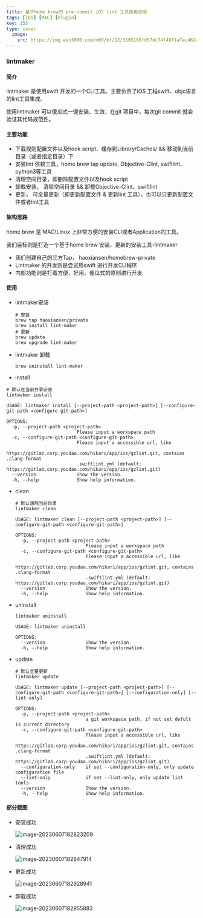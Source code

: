 ```yaml
---
title: 基于home brew的 pre-commit iOS lint 工具使用说明
tags: [iOS] [MAC] [Plugin]
key: 155 
type: cover
  image:
    src: https://img.win3000.com/m00/bf/12/3105168fd57dc74f49f1a7ac462c0b18.jpg 
---
```




### lintmaker

#### 简介

lintmaker 是使用swift 开发的一个CLI工具。主要负责了iOS 工程swift、objc语言的lint工具集成。

使用lintmaker 可以傻瓜式一键安装、生效，在git 项目中，每次git commit 就会验证其代码规范性。

#### 主要功能

* 下载规则配置文件以及hook script、缓存到Library/Caches/ && 移动到当前目录（或者指定目录）下
* 安装lint 依赖工具，home brew tap update, Objective-Clint, swiftlint、python3等工具
* 清理空间目录，即删除配置文件以及hook script
* 卸载安装， 清除空间目录 && 卸载Objective-Clint、swiftlint
* 更新， 可全量更新（即更新配置文件 & 更新lint 工具），也可以只更新配置文件或者lint工具

#### 架构思路

home brew 是 MAC\Linux 上非常方便的安装CLI或者Application的工具。

我们目标则是打造一个基于home brew 安装、更新的安装工具-lintmaker

* 我们创建自己的三方Tap， haoxiansen/homebrew-private
* Lintmaker 的开发则是尝试用swift 进行开发CLI程序
* 内部功能则是打着方便、好用、傻瓜式的原则进行开发

#### 使用

* lintmaker安装

  ```shell
  # 安装
  brew tap haoxiansen/private
  brew install lint-maker
  # 更新
  brew update 
  brew upgrade lint-maker
  
  ```

* lintmaker 卸载

  ```shell
  brew uninstall lint-maker
  ```

  

*  install

  ```shell
  # 默认在当前目录安装
  lintmaker install
  
  USAGE: lintmaker install [--project-path <project-path>] [--configure-git-path <configure-git-path>]
  
  OPTIONS:
    -p, --project-path <project-path>
                            Please input a workspace path
    -c, --configure-git-path <configure-git-path>
                            Please input a accessible url, like
                            https://gitlab.corp.youdao.com/hikari/app/ios/gzlint.git, contains .clang-format
                            .swiftlint.yml (default: https://gitlab.corp.youdao.com/hikari/app/ios/gzlint.git)
    --version               Show the version.
    -h, --help              Show help information.
  ```

  

* clean

  ```shell
  # 默认清除当前目录
  lintmaker clean
  
  USAGE: lintmaker clean [--project-path <project-path>] [--configure-git-path <configure-git-path>]
  
  OPTIONS:
    -p, --project-path <project-path>
                            Please input a workspace path
    -c, --configure-git-path <configure-git-path>
                            Please input a accessible url, like
                            https://gitlab.corp.youdao.com/hikari/app/ios/gzlint.git, contains .clang-format
                            .swiftlint.yml (default: https://gitlab.corp.youdao.com/hikari/app/ios/gzlint.git)
    --version               Show the version.
    -h, --help              Show help information.
  
  ```

  

* uninstall

  ```shell
  lintmaker uninstall
  
  USAGE: lintmaker uninstall
  
  OPTIONS:
    --version               Show the version.
    -h, --help              Show help information.
  ```

  

* update

  ```shell
  # 默认全量更新
  lintmaker update
  
  USAGE: lintmaker update [--project-path <project-path>] [--configure-git-path <configure-git-path>] [--configuration-only] [--lint-only]
  
  OPTIONS:
    -p, --project-path <project-path>
                            a git workspace path, if not set defult is current directory
    -c, --configure-git-path <configure-git-path>
                            Please input a accessible url, like
                            https://gitlab.corp.youdao.com/hikari/app/ios/gzlint.git, contains .clang-format
                            .swiftlint.yml (default: https://gitlab.corp.youdao.com/hikari/app/ios/gzlint.git)
    --configuration-only    if set --configuration-only, only update configuration file
    --lint-only             if set --lint-only, only update lint tools
    --version               Show the version.
    -h, --help              Show help information.
  
  ```

#### 部分截图

* 安装成功

  ![image-20230607182823209](https://cdn.jsdelivr.net/gh/HaoXianSen/HaoXianSen.github.io@master/screenshots/20230607182823image-20230607182823209.png)

* 清理成功

  ![image-20230607182847914](https://cdn.jsdelivr.net/gh/HaoXianSen/HaoXianSen.github.io@master/screenshots/20230607182848image-20230607182847914.png)

* 更新成功

  ![image-20230607182928941](https://cdn.jsdelivr.net/gh/HaoXianSen/HaoXianSen.github.io@master/screenshots/20230607182929image-20230607182928941.png)

* 卸载成功

  ![image-20230607182955883](https://cdn.jsdelivr.net/gh/HaoXianSen/HaoXianSen.github.io@master/screenshots/20230607182956image-20230607182955883.png)